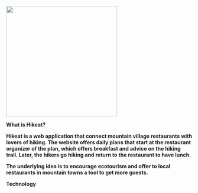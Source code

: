 <img width="300" height="auto" src="https://github.com/ihcuesta/hike/blob/master/client/public/Hikeat.svg" />

<b>What is Hikeat?<b>
  
Hikeat is a web application that connect mountain village restaurants with lovers of hiking. The website offers daily plans that start at the restaurant organizer of the plan, which offers breakfast and advice on the hiking trail. Later, the hikers go hiking and return to the restaurant to have lunch.

The underlying idea is to encourage ecotourism and offer to local restaurants in mountain towns a tool to get more guests.

<b>Technology</b>


